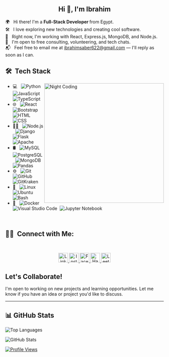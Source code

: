 <h2 align="center">Hi 👋, I'm Ibrahim</h2>
<!-- <h2>👨🏻‍💻 &nbsp;About Me:</h2>  -->
🌍 &nbsp; Hi there! I'm a <b> Full-Stack Developer </b> from Egypt.<br>
🛠️ &nbsp; I love exploring new technologies and creating cool software.<br>
🚀 &nbsp; Right now, I'm working with React, Express.js, MongoDB, and Node.js.<br>
🎯 &nbsp; I'm open to free consulting, volunteering, and tech chats.<br>
📬 &nbsp; Feel free to email me at <a href="mailto:ibrahimsaber622@gmail.com">ibrahimsaber622@gmail.com</a> — I'll reply as soon as I can.<br>
<!--📄 &nbsp;Please have a look at my [Résumé](https://www.ibra.com/resume.html) for more details about me. I'm open to feedback and suggestions!-->
<!-- <br> -->
<h2>🛠 &nbsp;Tech Stack</h2>
<img alt="Night Coding" src="https://user-images.githubusercontent.com/74038190/225813708-98b745f2-7d22-48cf-9150-083f1b00d6c9.gif" align="right" width="380"/>

- 💻 &nbsp;
  ![Python](https://img.shields.io/badge/Python-000000?style=flat&logo=python&logoColor=white)&nbsp;
  ![JavaScript](https://img.shields.io/badge/JavaScript-000000?style=flat&logo=javascript&logoColor=white)&nbsp;
  ![TypeScript](https://img.shields.io/badge/TypeScript-000000?style=flat&logo=typescript&logoColor=white)&nbsp;
- 🌐 &nbsp;
  ![React](https://img.shields.io/badge/React-000000?style=flat&logo=react&logoColor=white)&nbsp;
  ![Bootstrap](https://img.shields.io/badge/Bootstrap-000000?style=flat&logo=bootstrap&logoColor=white)&nbsp;
  ![HTML](https://img.shields.io/badge/HTML-000000?style=flat&logo=html5&logoColor=white)&nbsp;
  ![CSS](https://img.shields.io/badge/CSS-000000?style=flat&logo=css3&logoColor=white)&nbsp;
- 👨‍💻 &nbsp;
  ![Node.js](https://img.shields.io/badge/Node.js-000000?style=flat&logo=node.js&logoColor=white)&nbsp;
  ![Django](https://img.shields.io/badge/Django-000000?style=flat&logo=django&logoColor=white)&nbsp;
  ![Flask](https://img.shields.io/badge/Flask-000000?style=flat&logo=flask&logoColor=white)&nbsp;
  ![Apache](https://img.shields.io/badge/Apache-000000?style=flat&logo=apache&logoColor=white)&nbsp;
- 🛢 &nbsp;
  ![MySQL](https://img.shields.io/badge/MySQL-000000?style=flat&logo=mysql&logoColor=white)&nbsp;
  ![PostgreSQL](https://img.shields.io/badge/PostgreSQL-000000?style=flat&logo=postgresql&logoColor=white)&nbsp;
  ![MongoDB](https://img.shields.io/badge/MongoDB-000000?style=flat&logo=mongodb&logoColor=white)&nbsp;
  ![Pandas](https://img.shields.io/badge/Pandas-000000?style=flat&logo=pandas&logoColor=white)&nbsp;
- ⚙️ &nbsp;
  ![Git](https://img.shields.io/badge/Git-000000?style=flat&logo=git&logoColor=white)&nbsp;
  ![GitHub](https://img.shields.io/badge/GitHub-000000?style=flat&logo=github&logoColor=white)&nbsp;
  ![GitKraken](https://img.shields.io/badge/GitKraken-000000?style=flat&logo=gitkraken&logoColor=white)&nbsp;
- 🐧 &nbsp;
  ![Linux](https://img.shields.io/badge/Linux-000000?style=flat&logo=linux&logoColor=white)&nbsp;
  ![Ubuntu](https://img.shields.io/badge/Ubuntu-000000?style=flat&logo=ubuntu&logoColor=white)&nbsp;
  ![Bash](https://img.shields.io/badge/Bash-000000?style=flat&logo=gnu-bash&logoColor=white)&nbsp;
- 🔧 &nbsp;
  ![Docker](https://img.shields.io/badge/Docker-000000?style=flat&logo=docker&logoColor=white)&nbsp;
  ![Visual Studio Code](https://img.shields.io/badge/Visual_Studio_Code-000000?style=flat&logo=visual-studio-code&logoColor=white)&nbsp;
  ![Jupyter Notebook](https://img.shields.io/badge/Jupyter_Notebook-000000?style=flat&logo=jupyter&logoColor=white)&nbsp;

<br>

<h2>🤝🏻 &nbsp;Connect with Me:</h2> 
<br>
<p align="center">
  <a href="https://www.linkedin.com/in/ibrahim1saber/" target="blank">
    <img src="https://img.shields.io/badge/LinkedIn-000000?style=flat&logo=linkedin&logoColor=white" alt="LinkedIn" height="30" />
  </a>
  <a href="https://www.instagram.com/ibrahimsabe.r/" target="blank">
    <img src="https://img.shields.io/badge/Instagram-000000?style=flat&logo=instagram&logoColor=white" alt="Instagram" height="30" />
  </a>
  <a href="https://www.facebook.com/ibrahim1saber/" target="blank">
    <img src="https://img.shields.io/badge/Facebook-000000?style=flat&logo=facebook&logoColor=white" alt="Facebook" height="30" />
  </a>
  <a href="https://www.hackerrank.com/profile/ibrahimsaber622" target="blank">
    <img src="https://img.shields.io/badge/Hackerrank-000000?style=flat&logo=hackerrank&logoColor=white" alt="Hackerrank" height="30" />
  </a>
  <a href="https://leetcode.com/u/ibrahimsaber622/" target="blank">
    <img src="https://img.shields.io/badge/LeetCode-000000?style=flat&logo=leetcode&logoColor=white" alt="LeetCode" height="30" />
  </a>
</p>

## Let's Collaborate!

I'm open to working on new projects and learning opportunities. Let me know if you have an idea or project you'd like to discuss.

---

## 📊 GitHub Stats


![Top Languages](https://github-readme-stats.vercel.app/api/top-langs/?username=ibrahimsaber1&layout=compact&hide=html,css,jupyternotebook&theme=dark)

![GitHub Stats](https://github-readme-stats.vercel.app/api?username=ibrahimsaber1&show_icons=true&hide_title=true&theme=dark)

[![Profile Views](https://komarev.com/ghpvc/?username=ibrahimsaber1&color=brightgreen)](https://github.com/ibrahimsaber1)
